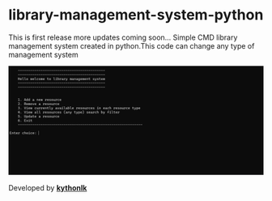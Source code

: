 # library-management-system-python
This is first release more updates coming soon...
Simple CMD library management system created in python.This code can change any type of management system



![Screenshot](https://github.com/kythonlk/library-management-system-python/blob/main/v1.0.0.png?raw=true)



Developed by [**kythonlk**](kythonlk.com)
